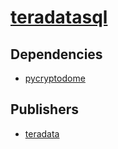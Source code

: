 # [teradatasql](https://pypi.org/project/teradatasql)

## Dependencies
- [pycryptodome](packages/p/pycryptodome.md)



## Publishers
- [teradata](https://pypi.org/user/teradata)

